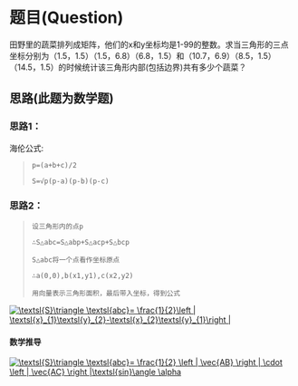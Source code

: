 # 题目(Question)
田野里的蔬菜排列成矩阵，他们的x和y坐标均是1-99的整数。求当三角形的三点坐标分别为（1.5，1.5）（1.5，6.8）（6.8，1.5）和（10.7，6.9）（8.5，1.5）（14.5，1.5）的时候统计该三角形内部(包括边界)共有多少个蔬菜？

## 思路(此题为数学题)

### 思路1：

海伦公式:
>`p=(a+b+c)/2`<br>
>
>`S=√p(p-a)(p-b)(p-c)`

### 思路2：

>`设三角形内的点p `
>
>`∴S△abc=S△abp+S△acp+S△bcp `
>
>`S△abc将一个点看作坐标原点 `
>
>`∴a(0,0),b(x1,y1),c(x2,y2)  `
>
>`用向量表示三角形面积，最后带入坐标，得到公式 `

<a href="https://www.codecogs.com/eqnedit.php?latex=\textsl{S}\triangle&space;\textsl{abc}=&space;\frac{1}{2}\left&space;|&space;\textsl{x}_{1}\textsl{y}_{2}-\textsl{x}_{2}\textsl{y}_{1}\right&space;|" target="_blank"><img src="https://latex.codecogs.com/gif.latex?\textsl{S}\triangle&space;\textsl{abc}=&space;\frac{1}{2}\left&space;|&space;\textsl{x}_{1}\textsl{y}_{2}-\textsl{x}_{2}\textsl{y}_{1}\right&space;|" title="\textsl{S}\triangle \textsl{abc}= \frac{1}{2}\left | \textsl{x}_{1}\textsl{y}_{2}-\textsl{x}_{2}\textsl{y}_{1}\right |" /></a>

#### 数学推导

<a href="https://www.codecogs.com/eqnedit.php?latex=\textsl{S}\triangle&space;\textsl{abc}=&space;\frac{1}{2}&space;\left&space;|&space;\vec{AB}&space;\right&space;|&space;\cdot&space;\left&space;|&space;\vec{AC}&space;\right&space;|\textsl{sin}\angle&space;\alpha" target="_blank"><img src="https://latex.codecogs.com/gif.latex?\textsl{S}\triangle&space;\textsl{abc}=&space;\frac{1}{2}&space;\left&space;|&space;\vec{AB}&space;\right&space;|&space;\cdot&space;\left&space;|&space;\vec{AC}&space;\right&space;|\textsl{sin}\angle&space;\alpha" title="\textsl{S}\triangle \textsl{abc}= \frac{1}{2} \left | \vec{AB} \right | \cdot \left | \vec{AC} \right |\textsl{sin}\angle \alpha" /></a>


